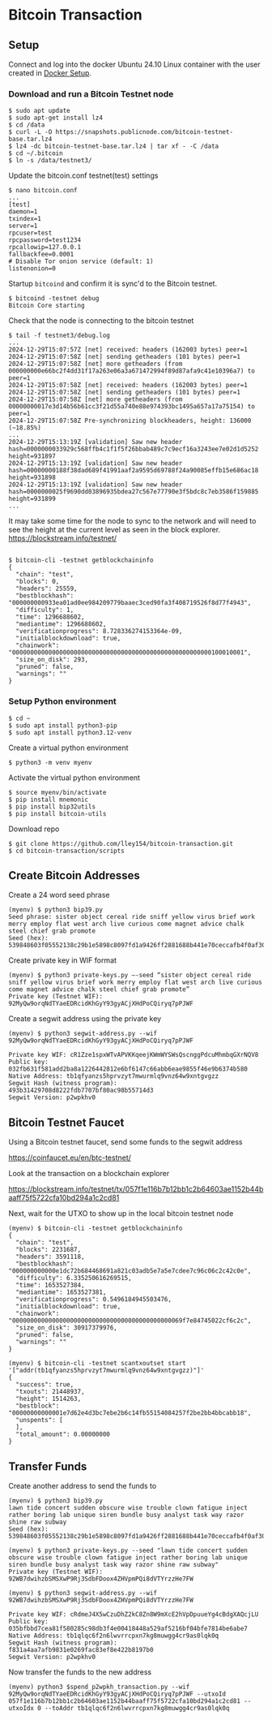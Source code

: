 # Bitcoin Transaction
## Setup
Connect and log into the docker Ubuntu 24.10 Linux container with the user created in [Docker Setup](https://github.com/lley154/docker-setup).

### Download and run a Bitcoin Testnet node
```
$ sudo apt update
$ sudo apt-get install lz4
$ cd /data
$ curl -L -O https://snapshots.publicnode.com/bitcoin-testnet-base.tar.lz4
$ lz4 -dc bitcoin-testnet-base.tar.lz4 | tar xf - -C /data
$ cd ~/.bitcoin
$ ln -s /data/testnet3/

```
Update the bitcoin.conf testnet(test) settings
```
$ nano bitcoin.conf
...
[test]
daemon=1
txindex=1
server=1
rpcuser=test
rpcpassword=test1234
rpcallowip=127.0.0.1
fallbackfee=0.0001
# Disable Tor onion service (default: 1)
listenonion=0
```
Startup ```bitcoind``` and confirm it is sync'd to the Bitcoin testnet.
```
$ bitcoind -testnet debug
Bitcoin Core starting
```
Check that the node is connecting to the bitcoin testnet
```
$ tail -f testnet3/debug.log
...
2024-12-29T15:07:57Z [net] received: headers (162003 bytes) peer=1
2024-12-29T15:07:58Z [net] sending getheaders (101 bytes) peer=1
2024-12-29T15:07:58Z [net] more getheaders (from 000000000e66bc2f4dd31f17a263e06a3a671472994f89d87afa9c41e10396a7) to peer=1
2024-12-29T15:07:58Z [net] received: headers (162003 bytes) peer=1
2024-12-29T15:07:58Z [net] sending getheaders (101 bytes) peer=1
2024-12-29T15:07:58Z [net] more getheaders (from 00000000017e3d14b56b61cc3f21d55a740e88e974393bc1495a657a17a75154) to peer=1
2024-12-29T15:07:58Z Pre-synchronizing blockheaders, height: 136000 (~18.85%)
...
2024-12-29T15:13:19Z [validation] Saw new header hash=0000000033929c568ffb4c1f1f5f26bbab489c7c9ecf16a3243ee7e02d1d5252 height=931897
2024-12-29T15:13:19Z [validation] Saw new header hash=00000000188f38dad689f41991aaf2a9595d69788f24a90085effb15e686ac18 height=931898
2024-12-29T15:13:19Z [validation] Saw new header hash=0000000025f9690dd03896935bdea27c567e77790e3f5bdc8c7eb3586f159885 height=931899
...

```
It may take some time for the node to sync to the network and will need to see the height at the current level as seen in the block explorer.
https://blockstream.info/testnet/
```

$ bitcoin-cli -testnet getblockchaininfo
{
  "chain": "test",
  "blocks": 0,
  "headers": 25559,
  "bestblockhash": "000000000933ea01ad0ee984209779baaec3ced90fa3f408719526f8d77f4943",
  "difficulty": 1,
  "time": 1296688602,
  "mediantime": 1296688602,
  "verificationprogress": 8.728336274153364e-09,
  "initialblockdownload": true,
  "chainwork": "0000000000000000000000000000000000000000000000000000000100010001",
  "size_on_disk": 293,
  "pruned": false,
  "warnings": ""
}

```

### Setup Python environment 
```
$ cd ~
$ sudo apt install python3-pip
$ sudo apt install python3.12-venv
```
Create a virtual python environment
```
$ python3 -m venv myenv
```
Activate the virtual python environment
```
$ source myenv/bin/activate
$ pip install mnemonic
$ pip install bip32utils
$ pip install bitcoin-utils

```
Download repo
```
$ git clone https://github.com/lley154/bitcoin-transaction.git 
$ cd bitcoin-transaction/scripts
```
## Create Bitcoin Addresses
Create a 24 word seed phrase
```
(myenv) $ python3 bip39.py 
Seed phrase: sister object cereal ride sniff yellow virus brief work merry employ flat west arch live curious come magnet advice chalk steel chief grab promote
Seed (hex): 539848603f05552138c29b1e5898c8097fd1a9426ff2881688b441e70ceccafb4f0af306612e7811ea42a15bd80dfde9f90bba40d4692fa5f974cbc00be01e93
```
Create private key in WIF format
```
(myenv) $ python3 private-keys.py –-seed “sister object cereal ride sniff yellow virus brief work merry employ flat west arch live curious come magnet advice chalk steel chief grab promote”
Private key (Testnet WIF): 92MyQw9orqNdTYaeEDRcidKhGyY93gyACjXHdPoCQiryq7pPJWF
```
Create a segwit address using the private key
```
(myenv) $ python3 segwit-address.py --wif 92MyQw9orqNdTYaeEDRcidKhGyY93gyACjXHdPoCQiryq7pPJWF

Private key WIF: cR1Zze1spxWTvAPVKKqeejKWmWYSWsQscnggPdcuMhmbqGXrNQV8
Public key: 032fb631f581add2ba8a1226442812e6bf6147c66abb6eae9855f46e9b6374b580
Native Address: tb1qfyanzs5hprvzyt7mwurmlq9vnz64w9xntgvgzz
Segwit Hash (witness program): 493b31429708d8222fdb7707bf80ac98b55714d3
Segwit Version: p2wpkhv0
```
## Bitcoin Testnet Faucet
Using a Bitcoin testnet faucet, send some funds to the segwit address

https://coinfaucet.eu/en/btc-testnet/

Look at the transaction on a blockchain explorer

https://blockstream.info/testnet/tx/057f1e116b7b12bb1c2b64603ae1152b44baaff75f5722cfa10bd294a1c2cd81

Next, wait for the UTXO to show up in the local bitcoin testnet node
```
(myenv) $ bitcoin-cli -testnet getblockchaininfo
{
  "chain": "test",
  "blocks": 2231687,
  "headers": 3591118,
  "bestblockhash": "000000000000e1dc72b684468691a821c03adb5e7a5e7cdee7c96c06c2c42c0e",
  "difficulty": 6.335250616269515,
  "time": 1653527384,
  "mediantime": 1653527381,
  "verificationprogress": 0.5496184945503476,
  "initialblockdownload": true,
  "chainwork": "00000000000000000000000000000000000000000000069f7e84745022cf6c2c",
  "size_on_disk": 30917379976,
  "pruned": false,
  "warnings": ""
}

(myenv) $ bitcoin-cli -testnet scantxoutset start '["addr(tb1qfyanzs5hprvzyt7mwurmlq9vnz64w9xntgvgzz)"]'
{
  "success": true,
  "txouts": 21448937,
  "height": 1514263,
  "bestblock": "00000000000001e7d62e4d3bc7ebe2b6c14fb55154084257f2be2bb4bbcabb18",
  "unspents": [
  ],
  "total_amount": 0.00000000
}
```
## Transfer Funds
Create another address to send the funds to
```
(myenv) $ python3 bip39.py 
lawn tide concert sudden obscure wise trouble clown fatigue inject rather boring lab unique siren bundle busy analyst task way razor shine raw subway
Seed (hex): 539848603f05552138c29b1e5898c8097fd1a9426ff2881688b441e70ceccafb4f0af306612e7811ea42a15bd80dfde9f90bba40d4692fa5f974cbc00be01e93

(myenv) $ python3 private-keys.py --seed "lawn tide concert sudden obscure wise trouble clown fatigue inject rather boring lab unique siren bundle busy analyst task way razor shine raw subway"
Private key (Testnet WIF): 92WB7dwihzbSMSXwP9Rj3SdbFDoox4ZHVpmPQi8dVTYrzzHe7FW

(myenv) $ python3 segwit-address.py --wif 92WB7dwihzbSMSXwP9Rj3SdbFDoox4ZHVpmPQi8dVTYrzzHe7FW

Private key WIF: cRdmeJ4X5wCzuDhZ2kC8Zn8W9mXcE2hVpDpuueYg4cBdgXAQcjLU
Public key: 035bfbbd7cea81f580285c98db3f4e00418448a529af5216bf04bfe7814be6abe7
Native Address: tb1qlqc6f2n6lwvrrcpxn7kg8muwgg4cr9as0lqk0q
Segwit Hash (witness program): f831a4aa7afb9831e0269fac83ef8e422b8197b0
Segwit Version: p2wpkhv0
```
Now transfer the funds to the new address
```
(myenv) python3 $spend_p2wpkh_transaction.py --wif 92MyQw9orqNdTYaeEDRcidKhGyY93gyACjXHdPoCQiryq7pPJWF --utxoId 057f1e116b7b12bb1c2b64603ae1152b44baaff75f5722cfa10bd294a1c2cd81 --utxoIdx 0 --toAddr tb1qlqc6f2n6lwvrrcpxn7kg8muwgg4cr9as0lqk0q

```




